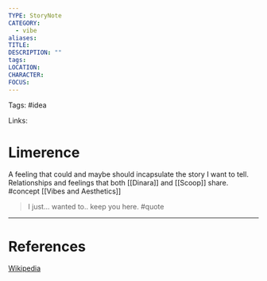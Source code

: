 ```yaml
---
TYPE: StoryNote
CATEGORY:
  - vibe
aliases: 
TITLE: 
DESCRIPTION: ""
tags: 
LOCATION: 
CHARACTER: 
FOCUS:
---
```



Tags: #idea 

Links: 

# Limerence


A feeling that could and maybe should incapsulate the story I want to tell. Relationships and feelings that both [[Dinara]] and [[Scoop]] share. #concept [[Vibes and Aesthetics]]


> I just...
> wanted to.. keep you here. #quote



---
# References
[Wikipedia](https://en.wikipedia.org/wiki/Limerence)  